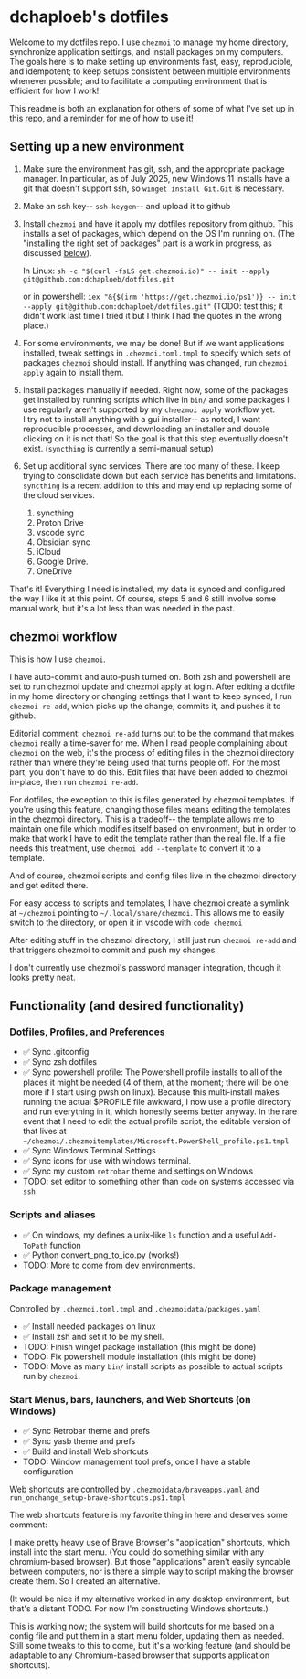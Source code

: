 # dchaploeb's dotfiles

Welcome to my dotfiles repo.  I use `chezmoi` to manage my home directory,
synchronize application settings, and install packages on my computers.
The goals here is to make setting up environments fast, easy, reproducible,
and idempotent; to keep setups consistent between multiple environments
whenever possible; and to facilitate a computing environment that is
efficient for how I work!

This readme is both an explanation for others of some of what I've set up in
this repo, and a reminder for me of how to use it!

## Setting up a new environment

  1. Make sure the environment has git, ssh, and the appropriate package
     manager.  In particular, as of July 2025, new Windows 11 installs have
     a git that doesn't support ssh, so `winget install Git.Git` is
     necessary.

  3. Make an ssh key-- `ssh-keygen`-- and upload it to github

  4. Install `chezmoi` and have it apply my dotfiles repository from github.
     This installs a set of packages, which depend on the OS I'm running on.
     (The "installing the right set of packages" part is a work in progress,
     as discussed [below](#package-management)).

     In Linux:
     `sh -c "$(curl -fsLS get.chezmoi.io)" -- init --apply git@github.com:dchaploeb/dotfiles.git`

     or in powershell:
     `iex "&{$(irm 'https://get.chezmoi.io/ps1')} -- init --apply git@github.com:dchaploeb/dotfiles.git"`
     (TODO: test this; it didn't work last time I tried it but I think I had
     the quotes in the wrong place.)

  5. For some environments, we may be done!  But if we want applications
     installed, tweak settings in `.chezmoi.toml.tmpl` to specify which
     sets of packages `chezmoi` should install.  If anything was changed,
     run `chezmoi apply` again to install them.

  6. Install packages manually if needed.  Right now, some of the packages get
     installed by running scripts which live in `bin/` and some packages I use
     regularly aren't supported by my `cheezmoi apply` workflow yet.  
     I try not to install anything with a gui installer-- as noted,
     I want reproducible processes, and downloading an installer and double
     clicking on it is not that!  So the goal is that this step eventually
     doesn't exist.  (`syncthing` is currently a semi-manual setup)

  7. Set up additional sync services.  There are too many of these.  I keep
     trying to consolidate down but each service has benefits and limitations.
     `syncthing` is a recent addition to this and may end up replacing some of
     the cloud services.
     1. syncthing
     2. Proton Drive
     3. vscode sync
     4. Obsidian sync
     5. iCloud
     6. Google Drive.
     7. OneDrive

That's it!  Everything I need is installed, my data is synced and configured
the way I like it at this point.  Of course, steps 5 and 6 still involve some
manual work, but it's a lot less than was needed in the past.

## chezmoi workflow

This is how I use `chezmoi`.

I have auto-commit and auto-push turned on.  Both zsh and powershell are
set to run chezmoi update and chezmoi apply at login.  After editing a dotfile
in my home directory or changing settings that I want to keep synced, I run
`chezmoi re-add`, which picks up the change, commits it, and pushes it to
github.

Editorial comment: `chezmoi re-add` turns out to be the command that makes
`chezmoi` really a time-saver for me.  When I read people complaining about
`chezmoi` on the web, it's the process of editing files in the chezmoi
directory rather than where they're being used that turns people off.  For the
most part, you don't have to do this.  Edit files that have been added to
chezmoi in-place, then run `chezmoi re-add`.

For dotfiles, the exception to this is files generated by chezmoi templates.
If you're using this feature, changing those files means editing the
templates in the chezmoi directory.  This is a tradeoff-- the template allows
me to maintain one file which modifies itself based on environment, but in
order to make  that work I have to edit the template rather than the real
file.  If a file needs this treatment, use `chezmoi add --template` to convert
it to a template.

And of course, chezmoi scripts and config files live in the chezmoi
directory and get edited there.

For easy access to scripts and templates, I have chezmoi create a symlink at
`~/chezmoi` pointing to `~/.local/share/chezmoi`.  This allows me to easily
switch to the directory, or open it in vscode with `code chezmoi`

After editing stuff in the chezmoi directory, I still just run `chezmoi re-add`
and that triggers chezmoi to commit and push my changes.

I don't currently use chezmoi's password manager integration, though it looks
pretty neat.

## Functionality (and desired functionality)

### Dotfiles, Profiles, and Preferences

- ✅ Sync .gitconfig
- ✅ Sync zsh dotfiles
- ✅ Sync powershell profile:  The Powershell profile installs to all of
      the places it might be needed (4 of them, at the moment; there will be
      one more if I start using pwsh on linux).  Because this multi-install
      makes running the actual $PROFILE file awkward, I now use a profile
      directory and run everything in it, which honestly seems better anyway.
      In the rare event that I need to edit the actual profile script, the
      editable version of that lives at
      `~/chezmoi/.chezmoitemplates/Microsoft.PowerShell_profile.ps1.tmpl`
- ✅ Sync Windows Terminal Settings
- ✅ Sync icons for use with windows terminal.
- ✅ Sync my custom `retrobar` theme and settings on Windows
- TODO: set editor to something other than `code` on systems accessed via
   `ssh`

### Scripts and aliases

- ✅ On windows, my defines a unix-like `ls` function and a useful
   `Add-ToPath` function
- ✅ Python convert_png_to_ico.py (works!)
- TODO: More to come from dev environments.

### Package management

Controlled by `.chezmoi.toml.tmpl` and `.chezmoidata/packages.yaml`

- ✅ Install needed packages on linux
- ✅ Install zsh and set it to be my shell.
- TODO: Finish winget package installation (this might be done)
- TODO: Fix powershell module installation (this might be done)
- TODO: Move as many `bin/` install scripts as possible to actual scripts run
    by `chezmoi`.

### Start Menus, bars, launchers, and Web Shortcuts (on Windows)

- ✅ Sync Retrobar theme and prefs
- ✅ Sync yasb theme and prefs
- ✅ Build and install Web shortcuts
- TODO: Window management tool prefs, once I have a stable configuration

Web shortcuts are controlled by `.chezmoidata/braveapps.yaml` and
`run_onchange_setup-brave-shortcuts.ps1.tmpl`

The web shortcuts feature is my favorite thing in here and deserves some
comment:

I make pretty heavy use of Brave Browser's "application" shortcuts, which
install into the start menu.  (You could do something similar with any
chromium-based browser).  But those "applications" aren't easily syncable
between computers, nor is there a simple way to script making the browser
create them.  So I created an alternative.

(It would be nice if my alternative worked in any desktop environment, but
that's a distant TODO.  For now I'm constructing Windows shortcuts.)

This is working now; the system will build shortcuts for me based on a config
file and put them in a start menu folder, updating them as needed.  Still some
tweaks to this to come, but it's a working feature (and should be adaptable to
any Chromium-based browser that supports application shortcuts).
